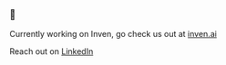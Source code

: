 ### 👋

Currently working on Inven, go check us out at [inven.ai](https://www.inven.ai/)

Reach out on [LinkedIn](https://www.linkedin.com/in/ekku-jokinen)
<!--
**EkkuJ/EkkuJ** is a ✨ _special_ ✨ repository because its `README.md` (this file) appears on your GitHub profile.

Here are some ideas to get you started:

- 🔭 I’m currently working on ...
- 🌱 I’m currently learning ...
- 👯 I’m looking to collaborate on ...
- 🤔 I’m looking for help with ...
- 💬 Ask me about ...
- 📫 How to reach me: ...
- 😄 Pronouns: ...
- ⚡ Fun fact: ...
-->
